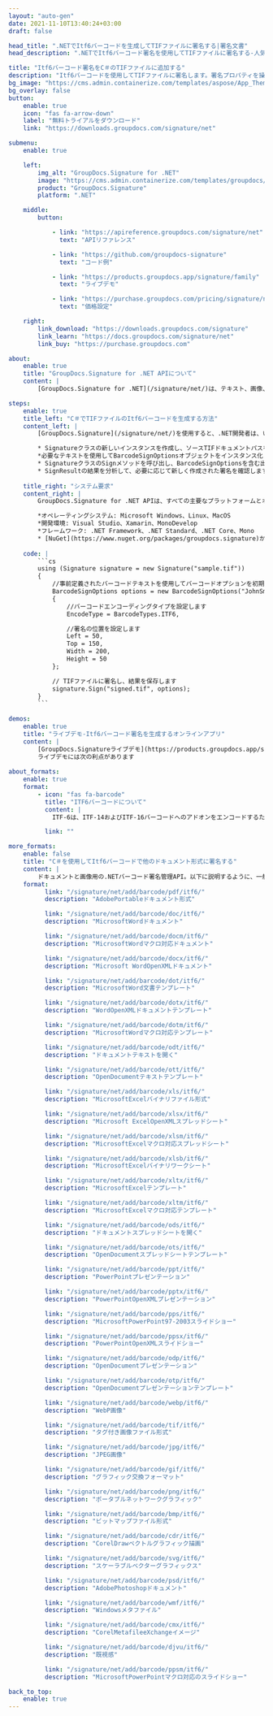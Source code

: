 ```yaml
---
layout: "auto-gen"
date: 2021-11-10T13:40:24+03:00
draft: false

head_title: ".NETでItf6バーコードを生成してTIFファイルに署名する|署名文書"
head_description: ".NETでItf6バーコード署名を使用してTIFファイルに署名する-人気のあるビジネスドキュメントや画像ファイル形式にバーコードを追加します."

title: "Itf6バーコード署名をC＃のTIFファイルに追加する"
description: "Itf6バーコードを使用してTIFファイルに署名します。署名プロパティを操作し、ニーズに合ったドキュメント内で高度な署名オプションを設定します."
bg_image: "https://cms.admin.containerize.com/templates/aspose/App_Themes/V3/images/bg/header1.png"
bg_overlay: false
button:
    enable: true
    icon: "fas fa-arrow-down"
    label: "無料トライアルをダウンロード"
    link: "https://downloads.groupdocs.com/signature/net"

submenu:
    enable: true

    left:
        img_alt: "GroupDocs.Signature for .NET"
        image: "https://cms.admin.containerize.com/templates/groupdocs/images/product-logos/90x90-noborder/groupdocs-signature-net.png"
        product: "GroupDocs.Signature"
        platform: ".NET"

    middle:
        button:

            - link: "https://apireference.groupdocs.com/signature/net"
              text: "APIリファレンス"

            - link: "https://github.com/groupdocs-signature"
              text: "コード例"

            - link: "https://products.groupdocs.app/signature/family"
              text: "ライブデモ"

            - link: "https://purchase.groupdocs.com/pricing/signature/net"
              text: "価格設定"

    right:
        link_download: "https://downloads.groupdocs.com/signature"
        link_learn: "https://docs.groupdocs.com/signature/net"
        link_buy: "https://purchase.groupdocs.com"

about:
    enable: true
    title: "GroupDocs.Signature for .NET APIについて"
    content: |
        [GroupDocs.Signature for .NET](/signature/net/)は、テキスト、画像、バーコード、スタンプ、フォームフィールド、QRコード、メタデータなどのさまざまな署名タイプを使用してデジタルドキュメントに電子署名するネイティブ.NETAPIです。ユーザーは、PDF、Microsoft Word、Excelワークシート、PowerPointプレゼンテーション、Adobe Photoshop、メタファイル、および画像ファイル形式内のデジタル署名を追加、編集、検証、削除、および検索でき、必要に応じて署名プロパティをカスタマイズするための追加サポートがあります。

steps:
    enable: true
    title_left: "C＃でTIFファイルのItf6バーコードを生成する方法"
    content_left: |
        [GroupDocs.Signature](/signature/net/)を使用すると、.NET開発者は、いくつかの簡単な手順を実行することで、アプリケーション内のTIFファイルにItf6バーコードを簡単に追加できます。

        * Signatureクラスの新しいインスタンスを作成し、ソースTIFドキュメントパスをコンストラクターパラメーターとして渡します。
        *必要なテキストを使用してBarcodeSignOptionsオブジェクトをインスタンス化し、EncodeTypeプロパティをITF6に設定します。
        * SignatureクラスのSignメソッドを呼び出し、BarcodeSignOptionsを含む出力TIFファイル名を渡します。
        * SignResultの結果を分析して、必要に応じて新しく作成された署名を確認します。
        
    title_right: "システム要求"
    content_right: |
        GroupDocs.Signature for .NET APIは、すべての主要なプラットフォームとオペレーティングシステムでサポートされています。以下のコードを実行する前に、システムに次の前提条件がインストールされていることを確認してください。

        *オペレーティングシステム: Microsoft Windows、Linux、MacOS
        *開発環境: Visual Studio、Xamarin、MonoDevelop
        *フレームワーク: .NET Framework、.NET Standard、.NET Core、Mono
        * [NuGet](https://www.nuget.org/packages/groupdocs.signature)からGroupDocs.Signaturefor.NETの最新バージョンをダウンロードします
        
    code: |
        ```cs
        using (Signature signature = new Signature("sample.tif"))
        {
            //事前定義されたバーコードテキストを使用してバーコードオプションを初期化します
            BarcodeSignOptions options = new BarcodeSignOptions("JohnSmith")
            {
                //バーコードエンコーディングタイプを設定します
                EncodeType = BarcodeTypes.ITF6,

                //署名の位置を設定します
                Left = 50,
                Top = 150,
                Width = 200,
                Height = 50
            };

            // TIFファイルに署名し、結果を保存します 
            signature.Sign("signed.tif", options);
        }
        ```
        
demos:
    enable: true
    title: "ライブデモ-Itf6バーコード署名を生成するオンラインアプリ"
    content: |
        [GroupDocs.Signatureライブデモ](https://products.groupdocs.app/signature/family)サイトにアクセスして、今すぐItf6バーコードをTIFファイルに追加してください。  
        ライブデモには次の利点があります
        
about_formats:
    enable: true
    format:
        - icon: "fas fa-barcode"
          title: "ITF6バーコードについて"
          content: |
            ITF-6は、ITF-14およびITF-16バーコードへのアドオンをエンコードするためのInterleaved 2 of 5（ITF）バーコードの実装です。もともとは物流センターのJIS仕様の一部として開発されました。 ITF-14の代わりに、ISO委員会によって標準化されていませんでしたが、アイテムの数量やコンテナの重量などの追加データをグローバルトレードアイテム番号にエンコードするために広く使用されています。

          link: ""

more_formats:
    enable: false
    title: "C＃を使用してItf6バーコードで他のドキュメント形式に署名する"
    content: |
        ドキュメントと画像用の.NETバーコード署名管理API。以下に説明するように、一般的なファイル形式のいくつかにバーコード署名を追加します。
    format: 
          link: "/signature/net/add/barcode/pdf/itf6/"
          description: "AdobePortableドキュメント形式"

          link: "/signature/net/add/barcode/doc/itf6/"
          description: "MicrosoftWordドキュメント"

          link: "/signature/net/add/barcode/docm/itf6/"
          description: "MicrosoftWordマクロ対応ドキュメント"

          link: "/signature/net/add/barcode/docx/itf6/"
          description: "Microsoft WordOpenXMLドキュメント"

          link: "/signature/net/add/barcode/dot/itf6/"
          description: "MicrosoftWord文書テンプレート"

          link: "/signature/net/add/barcode/dotx/itf6/"
          description: "WordOpenXMLドキュメントテンプレート"

          link: "/signature/net/add/barcode/dotm/itf6/"
          description: "MicrosoftWordマクロ対応テンプレート"       

          link: "/signature/net/add/barcode/odt/itf6/"
          description: "ドキュメントテキストを開く"

          link: "/signature/net/add/barcode/ott/itf6/"
          description: "OpenDocumentテキストテンプレート"

          link: "/signature/net/add/barcode/xls/itf6/"
          description: "MicrosoftExcelバイナリファイル形式"

          link: "/signature/net/add/barcode/xlsx/itf6/"
          description: "Microsoft ExcelOpenXMLスプレッドシート"

          link: "/signature/net/add/barcode/xlsm/itf6/"
          description: "MicrosoftExcelマクロ対応スプレッドシート"

          link: "/signature/net/add/barcode/xlsb/itf6/"
          description: "MicrosoftExcelバイナリワークシート"

          link: "/signature/net/add/barcode/xltx/itf6/"
          description: "MicrosoftExcelテンプレート"

          link: "/signature/net/add/barcode/xltm/itf6/"
          description: "MicrosoftExcelマクロ対応テンプレート"

          link: "/signature/net/add/barcode/ods/itf6/"
          description: "ドキュメントスプレッドシートを開く"

          link: "/signature/net/add/barcode/ots/itf6/"
          description: "OpenDocumentスプレッドシートテンプレート"

          link: "/signature/net/add/barcode/ppt/itf6/"
          description: "PowerPointプレゼンテーション"

          link: "/signature/net/add/barcode/pptx/itf6/"
          description: "PowerPointOpenXMLプレゼンテーション"

          link: "/signature/net/add/barcode/pps/itf6/"
          description: "MicrosoftPowerPoint97-2003スライドショー"

          link: "/signature/net/add/barcode/ppsx/itf6/"
          description: "PowerPointOpenXMLスライドショー"                              

          link: "/signature/net/add/barcode/odp/itf6/"
          description: "OpenDocumentプレゼンテーション"

          link: "/signature/net/add/barcode/otp/itf6/"
          description: "OpenDocumentプレゼンテーションテンプレート"

          link: "/signature/net/add/barcode/webp/itf6/"
          description: "WebP画像"

          link: "/signature/net/add/barcode/tif/itf6/"
          description: "タグ付き画像ファイル形式"

          link: "/signature/net/add/barcode/jpg/itf6/"
          description: "JPEG画像"

          link: "/signature/net/add/barcode/gif/itf6/"
          description: "グラフィック交換フォーマット"

          link: "/signature/net/add/barcode/png/itf6/"
          description: "ポータブルネットワークグラフィック"

          link: "/signature/net/add/barcode/bmp/itf6/"
          description: "ビットマップファイル形式"

          link: "/signature/net/add/barcode/cdr/itf6/"
          description: "CorelDrawベクトルグラフィック描画"

          link: "/signature/net/add/barcode/svg/itf6/"
          description: "スケーラブルベクターグラフィックス"

          link: "/signature/net/add/barcode/psd/itf6/"
          description: "AdobePhotoshopドキュメント"

          link: "/signature/net/add/barcode/wmf/itf6/"
          description: "Windowsメタファイル"        

          link: "/signature/net/add/barcode/cmx/itf6/"
          description: "CorelMetafileeXchangeイメージ"

          link: "/signature/net/add/barcode/djvu/itf6/"
          description: "既視感"

          link: "/signature/net/add/barcode/ppsm/itf6/"
          description: "MicrosoftPowerPointマクロ対応のスライドショー"

back_to_top:
    enable: true
---
```

